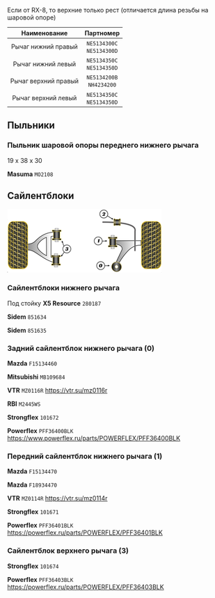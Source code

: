 Если от RX-8, то верхние только рест (отличается длина резьбы на шаровой опоре)

| Наименование | Партномер |
|:-:|:-:|
| Рычаг нижний правый | `NE5134300C`<br>`NE5134300D` |
| Рычаг нижний левый | `NE5134350C`<br>`NE5134350D` |
| Рычаг верхний правый | `NE5134200B`<br>`NH4234200` |
| Рычаг верхний левый | `NE5134350C`<br>`NE5134350D` |

## Пыльники

### Пыльник шаровой опоры переднего нижнего рычага

19 x 38 x 30

__Masuma__ `MO2108`

## Сайлентблоки

![alt text](img/Powerflex_front.png)

### Сайлентблоки нижнего рычага

Под стойку __X5 Resource__ `280187`

__Sidem__ `851634`

__Sidem__ `851635`

### Задний сайлентблок нижнего рычага (0)

__Mazda__ `F15134460`

__Mitsubishi__ `MB109684`

__VTR__ `MZ0116R` https://vtr.su/mz0116r

__RBI__ `M2445WS`

__Strongflex__ `101672`

__Powerflex__ `PFF36400BLK` https://www.powerflex.ru/parts/POWERFLEX/PFF36400BLK

### Передний сайлентблок нижнего рычага (1)

__Mazda__ `F15134470`

__Mazda__ `F18934470`

__VTR__ `MZ0114R` https://vtr.su/mz0114r

__Strongflex__ `101671`

__Powerflex__ `PFF36401BLK` https://powerflex.ru/parts/POWERFLEX/PFF36401BLK

### Сайлентблок верхнего рычага (3)

__Strongflex__ `101674`

__Powerflex__ `PFF36403BLK` https://powerflex.ru/parts/POWERFLEX/PFF36403BLK